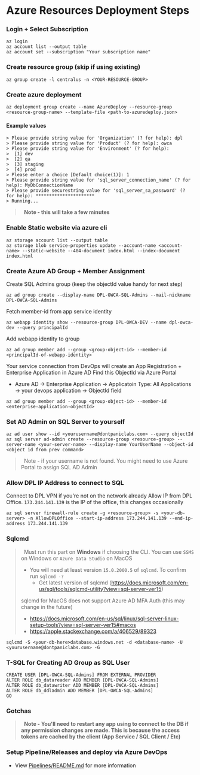 # Azure Resources Deployment Steps

### Login + Select Subscription
```
az login
az account list --output table
az account set --subscription "Your subscription name"
```


### Create resource group (skip if using existing)
```
az group create -l centralus -n <YOUR-RESOURCE-GROUP>
```
 

### Create azure deployment
```
az deployment group create --name AzureDeploy --resource-group <resource-group-name> --template-file <path-to-azuredeploy.json>
```


#### Example values

```
> Please provide string value for 'Organization' (? for help): dpl
> Please provide string value for 'Product' (? for help): owca
> Please provide string value for 'Environment' (? for help): 
>  [1] dev
>  [2] qa
>  [3] staging
>  [4] prod
> Please enter a choice [Default choice(1)]: 1
> Please provide string value for 'sql_server_connection_name' (? for help): MyDbConnectionName
> Please provide securestring value for 'sql_server_sa_password' (? for help): **********************
> Running... 
```

> &nbsp;
> **Note - this will take a few minutes**
> &nbsp;


### Enable Static website via azure cli
```
az storage account list --output table
az storage blob service-properties update --account-name <account-name> --static-website --404-document index.html --index-document index.html
```


### Create Azure AD Group + Member Assignment     

Create SQL Admins group (keep the objectId value handy for next step) 
```
az ad group create --display-name DPL-OWCA-SQL-Admins --mail-nickname DPL-OWCA-SQL-Admins
```


Fetch member-id from app service identity 
```
az webapp identity show --resource-group DPL-OWCA-DEV --name dpl-owca-dev --query principalId
```

Add webapp identity to group
```
az ad group member add --group <group-object-id> --member-id <principalId-of-webapp-identity>
```

Your service connection from DevOps will create an App Registration + Enterprise Application in Azure AD 
Find this ObjectId via Azure Portal 
 - Azure AD -> Enterprise Application -> Applicatoin Type: All Applications -> your devops application -> ObjectId field
```
az ad group member add --group <group-object-id> --member-id <enterprise-application-objectId>
```


### Set AD Admin on SQL Server to yourself
```
az ad user show --id <yourusername@dontpaniclabs.com> --query objectId
az sql server ad-admin create --resource-group <resource-group> --server-name <your-server-name> --display-name YourUserName --object-id <object id from prev command>
```
> &nbsp;
> Note - if your username is not found. You might need to use Azure Portal to assign SQL AD Admin
> &nbsp;



### Allow DPL IP Address to connect to SQL
Connect to DPL VPN if you're not on the network already
Allow IP from DPL Office. `173.244.141.139` is the IP of the office, this changes occasionally 
```
az sql server firewall-rule create -g <resource-group> -s <your-db-server> -n AllowDPLOffice --start-ip-address 173.244.141.139 --end-ip-address 173.244.141.139
```


### Sqlcmd

> &nbsp;
> Must run this part on **Windows** if choosing the CLI. You can use `SSMS` on Windows or `Azure Data Studio` on MacOS
> - You will need at least version `15.0.2000.5` of `sqlcmd`. To confirm run `sqlcmd -?`  
>   - Get latest version of sqlcmd (https://docs.microsoft.com/en-us/sql/tools/sqlcmd-utility?view=sql-server-ver15)
>
> sqlcmd for MacOS does not support Azure AD MFA Auth (this may change in the future)
> - https://docs.microsoft.com/en-us/sql/linux/sql-server-linux-setup-tools?view=sql-server-ver15#macos
 > - https://apple.stackexchange.com/a/406529/89323 
> &nbsp;


 ```
 sqlcmd -S <your-db-here>database.windows.net -d <database-name> -U <yourusername@dontpaniclabs.com> -G
 ```


### T-SQL for Creating AD Group as SQL User
```
CREATE USER [DPL-OWCA-SQL-Admins] FROM EXTERNAL PROVIDER
ALTER ROLE db_datareader ADD MEMBER [DPL-OWCA-SQL-Admins]
ALTER ROLE db_datawriter ADD MEMBER [DPL-OWCA-SQL-Admins]
ALTER ROLE db_ddladmin ADD MEMBER [DPL-OWCA-SQL-Admins]
GO
```


### Gotchas

> &nbsp;
> **Note - You'll need to restart any app using to connect to the DB if any permission changes are made. This is because the access tokens are cached by the client (App Service / SQL Client / Etc)**
> &nbsp;



### Setup Pipeline/Releases and deploy via Azure DevOps
- View [Pipelines/README.md](templates/dplsln/Pipelines/README.md) for more information
